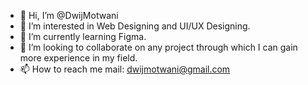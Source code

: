 - 👋 Hi, I’m @DwijMotwani
- 👀 I’m interested in Web Designing and UI/UX Designing.
- 🌱 I’m currently learning Figma.
- 💞️ I’m looking to collaborate on any project through which I can gain more experience in my field.
- 📫 How to reach me mail: dwijmotwani@gmail.com 

<!---
DwijMotwani/DwijMotwani is a ✨ special ✨ repository because its `README.md` (this file) appears on your GitHub profile.
You can click the Preview link to take a look at your changes.
--->
